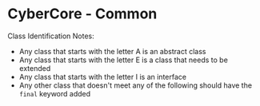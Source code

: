 
# CyberCore - Common

Class Identification Notes:
- Any class that starts with the letter A is an abstract class
- Any class that starts with the letter E is a class that needs to be extended
- Any class that starts with the letter I is an interface
- Any other class that doesn't meet any of the following should have the `final` keyword added